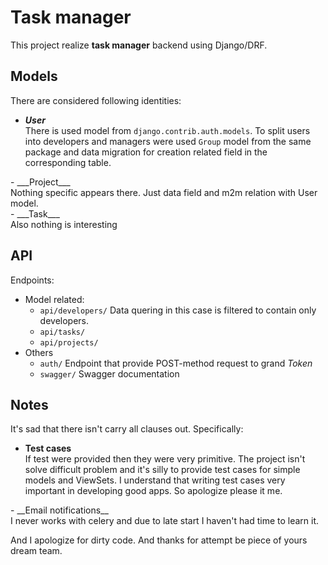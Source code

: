 # Task manager

This project realize __task manager__ backend using Django/DRF.

## Models 
There are considered following identities:

- ___User___ <div>
There is used model from `django.contrib.auth.models`.
To split users into developers and managers were used `Group` model from the same package
and data migration for creation related field in the corresponding table.
</div>
- ___Project___ <div>
Nothing specific appears there. Just data field and m2m relation with User model.
</div>
- ___Task___ <div>
Also nothing is interesting

## API
Endpoints:

- Model related:
	- `api/developers/` Data quering in this case is filtered to contain only developers.
	- `api/tasks/`
	- `api/projects/`
- Others
	- `auth/` Endpoint that provide POST-method request to grand _Token_
	- `swagger/` Swagger documentation 

## Notes

It's sad that there isn't carry all clauses out. Specifically:

- __Test cases__ <div>
If test were provided then they were very primitive. The project isn't solve difficult problem and it's silly to provide test cases for simple models and ViewSets. I understand that writing test cases very important in developing good apps. So apologize please it me.
</div>
- __Email notifications__ <div>
I never works with celery and due to late start I haven't had time to learn it.

And I apologize for dirty code. And thanks for attempt be piece of yours dream team.